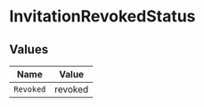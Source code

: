 # InvitationRevokedStatus


## Values

| Name      | Value     |
| --------- | --------- |
| `Revoked` | revoked   |